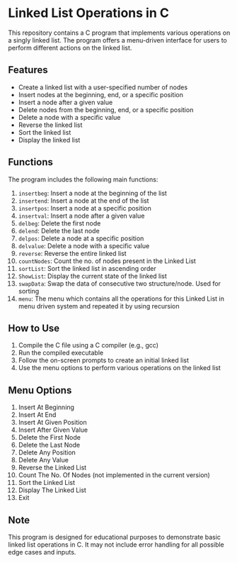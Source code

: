 # Linked List Operations in C

This repository contains a C program that implements various operations on a singly linked list. The program offers a menu-driven interface for users to perform different actions on the linked list.

## Features

- Create a linked list with a user-specified number of nodes
- Insert nodes at the beginning, end, or a specific position
- Insert a node after a given value
- Delete nodes from the beginning, end, or a specific position
- Delete a node with a specific value
- Reverse the linked list
- Sort the linked list
- Display the linked list

## Functions

The program includes the following main functions:

1. `insertbeg`: Insert a node at the beginning of the list
2. `insertend`: Insert a node at the end of the list
3. `insertpos`: Insert a node at a specific position
4. `insertval`: Insert a node after a given value
5. `delbeg`: Delete the first node
6. `delend`: Delete the last node
7. `delpos`: Delete a node at a specific position
8. `delvalue`: Delete a node with a specific value
9. `reverse`: Reverse the entire linked list
10. `countNodes`: Count the no. of nodes present in the Linked List
11. `sortList`: Sort the linked list in ascending order
12. `ShowList`: Display the current state of the linked list
13. `swapData`: Swap the data of consecutive two structure/node. Used for sorting
14. `menu`: The menu which contains all the operations for this Linked List in menu driven system and repeated it by using recursion

## How to Use

1. Compile the C file using a C compiler (e.g., gcc)
2. Run the compiled executable
3. Follow the on-screen prompts to create an initial linked list
4. Use the menu options to perform various operations on the linked list

## Menu Options

1. Insert At Beginning
2. Insert At End
3. Insert At Given Position
4. Insert After Given Value
5. Delete the First Node
6. Delete the Last Node
7. Delete Any Position
8. Delete Any Value
9. Reverse the Linked List
10. Count The No. Of Nodes (not implemented in the current version)
11. Sort the Linked List
12. Display The Linked List
13. Exit

## Note

This program is designed for educational purposes to demonstrate basic linked list operations in C. It may not include error handling for all possible edge cases and inputs.
